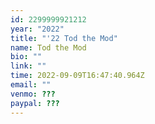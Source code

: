 ```yaml
---
id: 2299999921212
year: "2022"
title: "'22 Tod the Mod"
name: Tod the Mod
bio: ""
link: ""
time: 2022-09-09T16:47:40.964Z
email: ""
venmo: ???
paypal: ???
---
```

